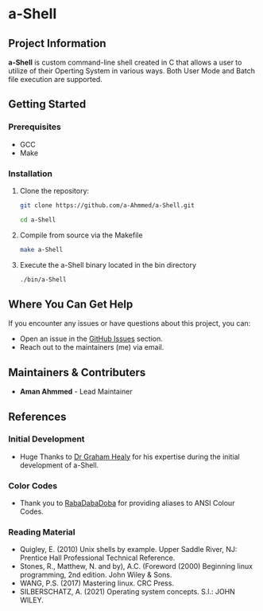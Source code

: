 # a-Shell

## Project Information
**a-Shell** is custom command-line shell created in C that allows a user to utilize of their Operting System in various ways. Both User Mode and Batch file execution are supported.

## Getting Started

### Prerequisites
- GCC
- Make

### Installation
1. Clone the repository:
   ```bash
   git clone https://github.com/a-Ahmmed/a-Shell.git

   cd a-Shell
2. Compile from source via the Makefile
   ```bash
   make a-Shell
3. Execute the a-Shell binary located in the bin directory
   ```bash
   ./bin/a-Shell
## Where You Can Get Help
If you encounter any issues or have questions about this project, you can:
- Open an issue in the [GitHub Issues](https://github.com/a-Ahmmed/a-Shell/issues) section.
- Reach out to the maintainers (me) via email.

## Maintainers & Contributers
- **Aman Ahmmed** - Lead Maintainer

## References

### Initial Development
- Huge Thanks to [Dr Graham Healy](https://www.dcu.ie/computing/people/graham-healy) for his expertise during the initial development of a-Shell.

### Color Codes
- Thank you to [RabaDabaDoba](https://gist.github.com/RabaDabaDoba) for providing aliases to ANSI Colour Codes.

### Reading Material
- Quigley, E. (2010) Unix shells by example. Upper Saddle River, NJ: Prentice Hall Professional Technical Reference. 
- Stones, R., Matthew, N. and by), A.C. (Foreword (2000) Beginning linux programming, 2nd edition. John Wiley & Sons. 
- WANG, P.S. (2017) Mastering linux. CRC Press.
- SILBERSCHATZ, A. (2021) Operating system concepts. S.l.: JOHN WILEY.